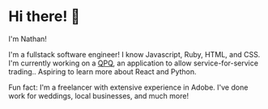 # Hi there! 👋

I'm Nathan!

I'm a fullstack software engineer! 
I know Javascript, Ruby, HTML, and CSS. 
I'm currently working on a [QPQ](https://github.com/bdb2381/mod4-frontend), an application to allow service-for-service trading..
Aspiring to learn more about React and Python.

Fun fact: I'm a freelancer with extensive experience in Adobe. I've done work for weddings, local businesses, and much more!

<!--
**hellonathanchung/hellonathanchung** is a ✨ _special_ ✨ repository because its `README.md` (this file) appears on your GitHub profile.


- 🔭 I’m currently working on a b
- 🌱 I’m currently learning ...
- 👯 I’m looking to collaborate on ...
- 🤔 I’m looking for help with ...
- 💬 Ask me about ...
- 📫 How to reach me: ...
- 😄 Pronouns: ...
- ⚡ Fun fact: ...
-->
